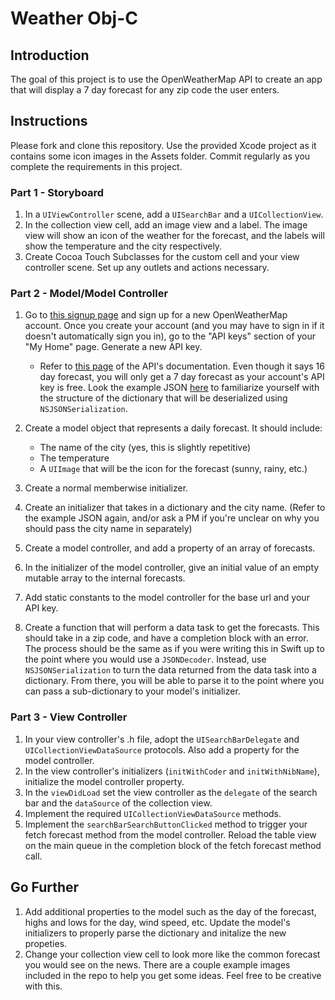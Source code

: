 # Weather Obj-C  

## Introduction

The goal of this project is to use the OpenWeatherMap API to create an app that will display a 7 day forecast for any zip code the user enters.

## Instructions

Please fork and clone this repository. Use the provided Xcode project as it contains some icon images in the Assets folder. Commit regularly as you complete the requirements in this project.

### Part 1 - Storyboard

1. In a `UIViewController` scene, add a `UISearchBar` and a `UICollectionView`. 
2. In the collection view cell, add an image view and a label. The image view will show an icon of the weather for the forecast, and the labels will show the temperature and the city respectively.
3. Create Cocoa Touch Subclasses for the custom cell and your view controller scene. Set up any outlets and actions necessary.

### Part 2 - Model/Model Controller

1. Go to [this signup page](https://home.openweathermap.org/users/sign_up) and sign up for a new OpenWeatherMap account. Once you create your account (and you may have to sign in if it doesn't automatically sign you in), go to the "API keys" section of your "My Home" page. Generate a new API key.
    - Refer to [this page](https://openweathermap.org/forecast16) of the API's documentation. Even though it says 16 day forecast, you will only get a 7 day forecast as your account's API key is free. Look the example JSON [here](https://samples.openweathermap.org/data/2.5/forecast/daily?zip=94040&appid=b6907d289e10d714a6e88b30761fae22) to familiarize yourself with the structure of the dictionary that will be deserialized using `NSJSONSerialization`.

2. Create a model object that represents a daily forecast. It should include:
    - The name of the city (yes, this is slightly repetitive)
    - The temperature
    - A `UIImage` that will be the icon for the forecast (sunny, rainy, etc.)
3. Create a normal memberwise initializer.
4. Create an initializer that takes in a dictionary and the city name. (Refer to the example JSON again, and/or ask a PM if you're unclear on why you should pass the city name in separately)
5. Create a model controller, and add a property of an array of forecasts.
6. In the initializer of the model controller, give an initial value of an empty mutable array to the internal forecasts.
7. Add static constants to the model controller for the base url and your API key.
8. Create a function that will perform a data task to get the forecasts. This should take in a zip code, and have a completion block with an error. The process should be the same as if you were writing this in Swift up to the point where you would use a `JSONDecoder`. Instead, use `NSJSONSerialization` to turn the data returned from the data task into a dictionary. From there, you will be able to parse it to the point where you can pass a sub-dictionary to your model's initializer.

### Part 3 - View Controller

1. In your view controller's .h file, adopt the `UISearchBarDelegate` and `UICollectionViewDataSource` protocols. Also add a property for the model controller.
2. In the view controller's initializers (`initWithCoder` and `initWithNibName`), initialize the model controller property.
3. In the `viewDidLoad` set the view controller as the `delegate` of the search bar and the `dataSource` of the collection view.
4. Implement the required `UICollectionViewDataSource` methods.
5. Implement the `searchBarSearchButtonClicked` method to trigger your fetch forecast method from the model controller. Reload the table view on the main queue in the completion block of the fetch forecast method call.

## Go Further

1. Add additional properties to the model such as the day of the forecast, highs and lows for the day, wind speed, etc. Update the model's initializers to properly parse the dictionary and initalize the new propeties.
2. Change your collection view cell to look more like the common forecast you would see on the news. There are a couple example images included in the repo to help you get some ideas. Feel free to be creative with this. 



